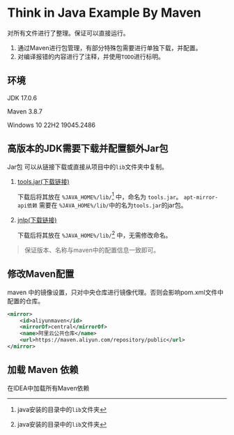 #  Think in Java Example By Maven

对所有文件进行了整理。保证可以直接运行。

1. 通过Maven进行包管理，有部分特殊包需要进行单独下载，并配置。
2. 对编译报错的内容进行了注释，并使用`TODO`进行标明。

## 环境

JDK 17.0.6

Maven 3.8.7

Windows 10 22H2 19045.2486

## 高版本的JDK需要下载并配置额外Jar包

Jar包 可以从链接下载或直接从项目中的`lib`文件夹中复制。

1. [tools.jar(下载链接)](http://www.java2s.com/Code/Jar/t/Downloadtools21jar.htm) 

    下载后将其放在 `%JAVA_HOME%/lib/`[^1] 中，命名为 `tools.jar`。
    `apt-mirror-api依赖` 需要在 `%JAVA_HOME%/lib/`中的名为`tools.jar`的jar包。

2. [jnlp(下载链接)](http://repo.anahata.uno/artifactory/anahata-public/javax/jnlp/jnlp/7.0/jnlp-7.0.jar)

    下载后将其放在 `%JAVA_HOME%/lib/`[^1] 中，无需修改命名。

> 保证版本、名称与maven中的配置信息一致即可。

[^1]:java安装的目录中的`lib`文件夹
## 修改Maven配置

maven 中的镜像设置，只对中央仓库进行镜像代理。否则会影响pom.xml文件中配置的仓库。

```xml
<mirror>
    <id>aliyunmaven</id>
    <mirrorOf>central</mirrorOf>
    <name>阿里云公共仓库</name>
    <url>https://maven.aliyun.com/repository/public</url>
</mirror>
```

## 加载 Maven 依赖

在IDEA中加载所有Maven依赖
